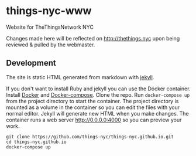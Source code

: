 # things-nyc-www
Website for TheThingsNetwork NYC

Changes made here will be reflected on http://thethings.nyc upon being reviewed & pulled by the webmaster.

## Development

The site is static HTML generated from markdown with [jekyll](https://jekyllrb.com/).

If you don't want to install Ruby and jekyll you can use the Docker container. Install [Docker](https://www.docker.com/community-edition#/download) and [Docker-compose](https://docs.docker.com/compose/install/#install-compose). Clone the repo. Run `docker-compose up` from the project directory to start the container. The project directory is mounted as a volume in the container so you can edit the files with your normal editor. Jekyll will generate new HTML when you make changes. The container runs a web server http://0.0.0.0:4000 so you can preview your work.

```
git clone https://github.com/things-nyc/things-nyc.github.io.git
cd things-nyc.github.io
docker-compose up
```
